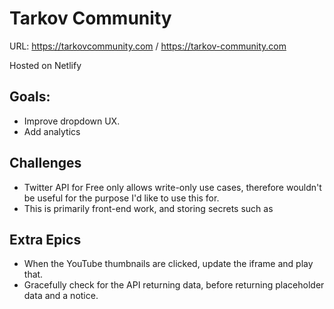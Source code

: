 # Tarkov Community

URL: https://tarkovcommunity.com / https://tarkov-community.com

Hosted on Netlify

## Goals:

- Improve dropdown UX.
- Add analytics

## Challenges

- Twitter API for Free only allows write-only use cases, therefore wouldn't be useful for the purpose I'd like to use this for.
- This is primarily front-end work, and storing secrets such as

## Extra Epics

- When the YouTube thumbnails are clicked, update the iframe and play that.
- Gracefully check for the API returning data, before returning placeholder data and a notice.
